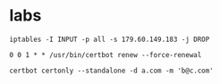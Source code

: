 # labs

```shell
iptables -I INPUT -p all -s 179.60.149.183 -j DROP
```

```shell
0 0 1 * * /usr/bin/certbot renew --force-renewal

certbot certonly --standalone -d a.com -m 'b@c.com'
```
